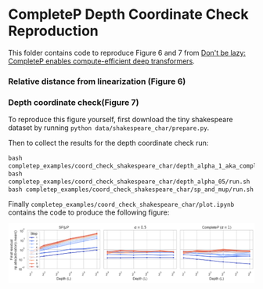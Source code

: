 # CompleteP Depth Coordinate Check Reproduction

This folder contains code to reproduce Figure 6 and 7 from [Don't be lazy: CompleteP enables compute-efficient deep transformers](https://arxiv.org/abs/2505.01618). 

### Relative distance from linearization (Figure 6)



### Depth coordinate check(Figure 7)

To reproduce this figure yourself, first download the tiny shakespeare dataset by running `python data/shakespeare_char/prepare.py`.

Then to collect the results for the depth coordinate check run:
```
bash completep_examples/coord_check_shakespeare_char/depth_alpha_1_aka_completep/run.sh
bash completep_examples/coord_check_shakespeare_char/depth_alpha_05/run.sh
bash completep_examples/coord_check_shakespeare_char/sp_and_mup/run.sh
```

Finally `completep_examples/coord_check_shakespeare_char/plot.ipynb` contains the code to produce the following figure:

![depth_coord_check](../assets/depth_coord_check.png)